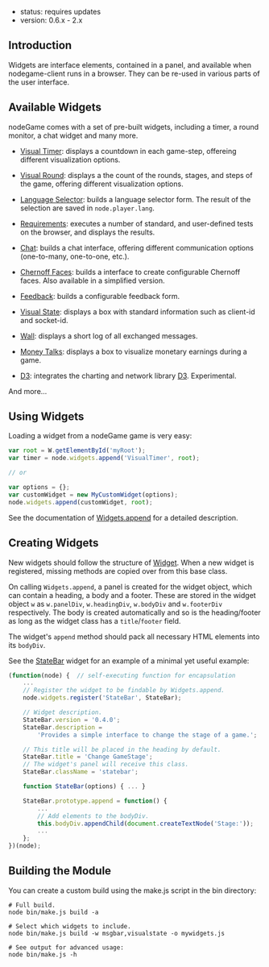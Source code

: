 - status: requires updates
- version: 0.6.x - 2.x

## Introduction

Widgets are interface elements, contained in a panel, and available
when nodegame-client runs in a browser. They can be re-used in
various parts of the user interface.

## Available Widgets

nodeGame comes with a set of pre-built widgets, including a timer, a round
monitor, a chat widget and many more.

- [Visual Timer](VisualTimer-Widget): displays a countdown in each
  game-step, offereing different visualization options.
  
- [Visual Round](VisualRound-Widget): displays a the count of the rounds,
  stages, and steps of the game, offering different visualization options.

- [Language Selector](LanguageSelector-Widget): builds a language
  selector form. The result of the selection are saved in `node.player.lang`.
  
- [Requirements](Requirements-Widget): executes a number of standard,
  and user-defined tests on the browser, and displays the results.

- [Chat](Chat-Widget): builds a chat interface, offering different
  communication options (one-to-many, one-to-one, etc.).
  
- [Chernoff Faces](ChernoffFaces-Widget): builds a interface to create
  configurable Chernoff faces. Also available in a simplified version.

- [Feedback](ChernoffFaces-Widget): builds a configurable feedback form.

- [Visual State](VisualState-Widget): displays a box with standard
  information such as client-id and socket-id.
  
- [Wall](Wall-Widget): displays a short log of all exchanged messages.

- [Money Talks](MoneyTalks-Widget): displays a box to visualize
  monetary earnings during a game.
  
- [D3](D3-Widget): integrates the charting and network library
  [D3](http://d3js.org/). Experimental.

And more...

## Using Widgets

Loading a widget from a nodeGame game is very easy:

```js
var root = W.getElementById('myRoot');
var timer = node.widgets.append('VisualTimer', root);

// or

var options = {};
var customWidget = new MyCustomWidget(options);
node.widgets.append(customWidget, root);
```

See the documentation of [Widgets.append](
http://nodegame.github.io/nodegame-widgets/docs/lib/Widgets.js.html#widgets.append
) for a detailed description.

## Creating Widgets

New widgets should follow the structure of
[Widget](http://nodegame.github.io/nodegame-widgets/docs/lib/Widget.js.html).
When a new widget is registered, missing methods are copied over from this base
class.

On calling `Widgets.append`, a panel is created for the widget object, which can
contain a heading, a body and a footer.
These are stored in the widget object `w` as `w.panelDiv`, `w.headingDiv`,
`w.bodyDiv` and `w.footerDiv` respectively.
The body is created automatically and so is the heading/footer as long as the
widget class has a `title`/`footer` field.

The widget's `append` method should pack all necessary HTML elements into its
`bodyDiv`.

See the [StateBar](
https://github.com/nodeGame/nodegame-widgets/blob/master/widgets/StateBar.js)
widget for an example of a minimal yet useful example:

```javascript
(function(node) {  // self-executing function for encapsulation
    ...
    // Register the widget to be findable by Widgets.append.
    node.widgets.register('StateBar', StateBar);

    // Widget description.
    StateBar.version = '0.4.0';
    StateBar.description =
        'Provides a simple interface to change the stage of a game.';

    // This title will be placed in the heading by default.
    StateBar.title = 'Change GameStage';
    // The widget's panel will receive this class.
    StateBar.className = 'statebar';

    function StateBar(options) { ... }

    StateBar.prototype.append = function() {
        ...
        // Add elements to the bodyDiv.
        this.bodyDiv.appendChild(document.createTextNode('Stage:'));
        ...
    };
})(node);
```

## Building the Module

You can create a custom build using the make.js script in the bin directory:

```shell
# Full build.
node bin/make.js build -a

# Select which widgets to include.
node bin/make.js build -w msgbar,visualstate -o mywidgets.js

# See output for advanced usage:
node bin/make.js -h
```
